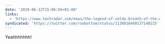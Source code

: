 ```yaml
---
date: '2019-06-12T15:06:56+01:00'
links:
  - 'https://www.techradar.com/news/the-legend-of-zelda-breath-of-the-wild-2'
syndicated: 'https://twitter.com/roobottom/status/1138816460137140225'
---
```

Yeahhhhhhh! 
